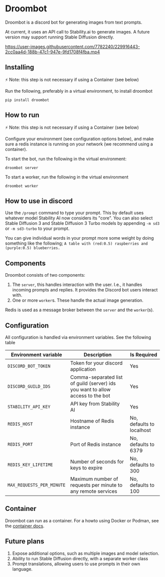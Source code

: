 # Droombot

Droombot is a discord bot for generating images from text prompts.

At current, it uses an API call to Stability.ai to generate images.
A future version may support running Stable Diffusion directly.


https://user-images.githubusercontent.com/7782240/229916443-2cc0aa4d-188b-47c1-947e-9fd1708f4fba.mp4


## Installing

:zap: Note: this step is not necessary if using a Container (see below)

Run the following, preferably in a virtual environment, to install droombot

```console
pip install droombot
```

## How to run

:zap: Note: this step is not necessary if using a Container (see below)

Configure your environment (see configuration options below), and make sure a
redis instance is running on your network (we recommend using a container).

To start the bot, run the following in the virtual environment:

```console
droombot server
```

To start a worker, run the following in the virtual environment

```console
droombot worker
```

## How to use in discord

Use the `/prompt` command to type your prompt. This by default uses whatever model
Stability AI now considers its "core". You can also select Stable Diffusion 3 and
Stable Diffusion 3 Turbo models by appending `-m sd3` or `-m sd3-turbo` to your
prompt.

You can give individual words in your prompt more some weight by doing something like
the following;
``A table with (red:0.5) raspberries and (purple:0.5) blueberries.``

## Components

Droombot consists of two components:

1. The `server`, this handles interaction with the user. I.e., it handles incoming
   prompts and replies. It provides the Discord bot users interact with.
2. One or more `worker`s. These handle the actual image generation.

Redis is used as a message broker between the `server` and the `worker`(s).

## Configuration

All configuration is handled via environment variables. See the following table

| Environment variable      | Description                                                                    | Is Required               |
|---------------------------|--------------------------------------------------------------------------------|---------------------------|
| `DISCORD_BOT_TOKEN`       | Token for your discord application                                             | Yes                       |
| `DISCORD_GUILD_IDS`       | Comma-separated list of guild (server) ids you want to allow access to the bot | Yes                       |
| `STABILITY_API_KEY`       | API key from Stability AI                                                      | Yes                       |
| `REDIS_HOST`              | Hostname of Redis instance                                                     | No, defaults to localhost |
| `REDIS_PORT`              | Port of Redis instance                                                         | No, defaults to 6379      |
| `REDIS_KEY_LIFETIME`      | Number of seconds for keys to expire                                           | No, defaults to 300       |
| `MAX_REQUESTS_PER_MINUTE` | Maximum number of requests per minute to any remote services                   | No, defaults to 100       |


## Container

Droombot can run as a container. For a howto using Docker or Podman, see the
[container docs](docs/containers.md).

## Future plans

1. Expose additional options, such as multiple images and model selection.
2. Ability to run Stable Diffusion directly, with a separate worker class
3. Prompt translations, allowing users to use prompts in their own language.
